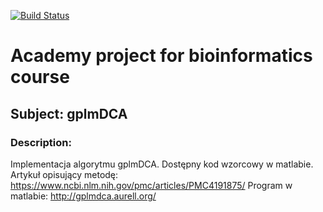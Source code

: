 [![Build Status](https://travis-ci.org/KrzysztofSakowski/bioinf.svg.svg?branch=master)](https://travis-ci.org/KrzysztofSakowski/bioinf.svg)

# Academy project for bioinformatics course
## Subject: gplmDCA
### Description:
Implementacja algorytmu gplmDCA. Dostępny kod wzorcowy w matlabie.
Artykuł opisujący metodę: https://www.ncbi.nlm.nih.gov/pmc/articles/PMC4191875/
Program w matlabie: http://gplmdca.aurell.org/
